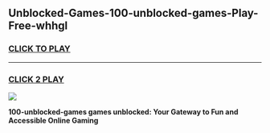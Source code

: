 
## Unblocked-Games-100-unblocked-games-Play-Free-whhgl
<h3>
<a href="https://premium76.site?title=100-unblocked-games&ref=18A">CLICK TO PLAY</a></h3>
<hr>

<h3>
<a href="https://premium76.site?title=100-unblocked-games&ref=18A">CLICK 2 PLAY</a>
  
</h3>

<a href="https://premium76.site?title=100-unblocked-games&ref=18A"><img src="https://clearcache.store/games.png"></a>


**100-unblocked-games games unblocked: Your Gateway to Fun and Accessible Online Gaming**
